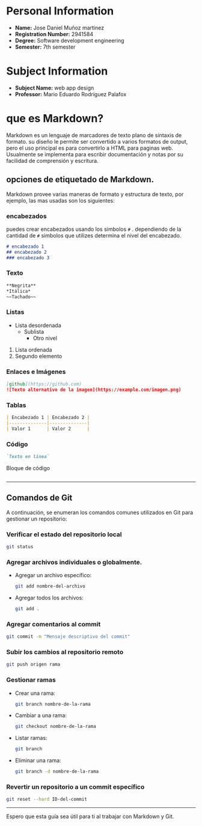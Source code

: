 
# Personal Information
- **Name:** Jose Daniel Muñoz martinez
- **Registration Number:** 2941584
- **Degree:** Software development engineering 
- **Semester:** 7th semester

# Subject Information
- **Subject Name:** web app design
- **Professor:** Mario Eduardo Rodríguez Palafox

# que es Markdown?
Markdown es un lenguaje de marcadores de texto plano de sintaxis de formato. su diseño le permite ser convertido a varios formatos de output, pero el uso principal es para convertirlo a HTML para paginas web. Usualmente se implementa para escribir documentación y notas por su facilidad de comprensión y escritura.

## opciones de etiquetado de Markdown.

Markdown provee varias maneras de formato y estructura de texto, por ejemplo, las mas usadas son los siguientes:

### encabezados
puedes crear encabezados usando los simbolos `#` . dependiendo de la cantidad de `#` simbolos que utilizes determina el nivel del encabezado.
```markdown
# encabezado 1
## encabezado 2
### encabezado 3
```
### Texto
```markdown
**Negrita**  
*Itálica*  
~~Tachado~~
```

### Listas
- Lista desordenada
  - Sublista
    - Otro nivel

1. Lista ordenada
2. Segundo elemento

### Enlaces e Imágenes
```markdown
[github](https://github.com)
![Texto alternativo de la imagen](https://example.com/imagen.png)
```

### Tablas
```markdown
| Encabezado 1 | Encabezado 2 |
|--------------|--------------|
| Valor 1      | Valor 2      |
```

### Código
```markdown
`Texto en línea`

```
Bloque de código
```
```

---

## Comandos de Git

A continuación, se enumeran los comandos comunes utilizados en Git para gestionar un repositorio:

### Verificar el estado del repositorio local
```bash
git status
```

### Agregar archivos individuales o globalmente.

- Agregar un archivo específico:
  ```bash
  git add nombre-del-archivo
  ```
- Agregar todos los archivos:
  ```bash
  git add .
  ```

### Agregar comentarios al commit
```bash
git commit -m "Mensaje descriptivo del commit"
```

### Subir los cambios al repositorio remoto
```bash
git push origen rama
```

### Gestionar ramas
- Crear una rama:
  ```bash
  git branch nombre-de-la-rama
  ```
- Cambiar a una rama:
  ```bash
  git checkout nombre-de-la-rama
  ```
- Listar ramas:
  ```bash
  git branch
  ```
- Eliminar una rama:
  ```bash
  git branch -d nombre-de-la-rama
  ```

### Revertir un repositorio a un commit específico
```bash
git reset --hard ID-del-commit
```

---

Espero que esta guía sea útil para ti al trabajar con Markdown y Git.
